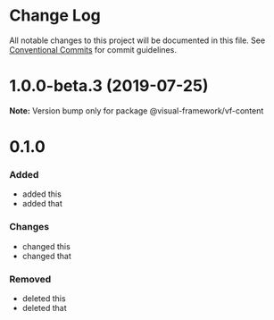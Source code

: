 # Change Log

All notable changes to this project will be documented in this file.
See [Conventional Commits](https://conventionalcommits.org) for commit guidelines.

# 1.0.0-beta.3 (2019-07-25)

**Note:** Version bump only for package @visual-framework/vf-content





# 0.1.0

### Added
- added this
- added that

### Changes

- changed this
- changed that

### Removed

- deleted this
- deleted that
